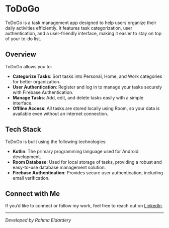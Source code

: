 # ToDoGo

ToDoGo is a task management app designed to help users organize their daily activities efficiently. It features task categorization, user authentication, and a user-friendly interface, making it easier to stay on top of your to-do list.

## Overview

ToDoGo allows you to:
- **Categorize Tasks**: Sort tasks into Personal, Home, and Work categories for better organization.
- **User Authentication**: Register and log in to manage your tasks securely with Firebase Authentication.
- **Manage Tasks**: Add, edit, and delete tasks easily with a simple interface.
- **Offline Access**: All tasks are stored locally using Room, so your data is available even without an internet connection.


## Tech Stack

ToDoGo is built using the following technologies:

- **Kotlin**: The primary programming language used for Android development.
- **Room Database**: Used for local storage of tasks, providing a robust and easy-to-use database management solution.
- **Firebase Authentication**: Provides secure user authentication, including email verification.


## Connect with Me

If you’d like to connect or follow my work, feel free to reach out on [LinkedIn]([https://www.linkedin.com/in/your-linkedin-profile](https://www.linkedin.com/in/rahma-eldardery-1104402a3/)).

---

*Developed by Rahma Eldardery*

